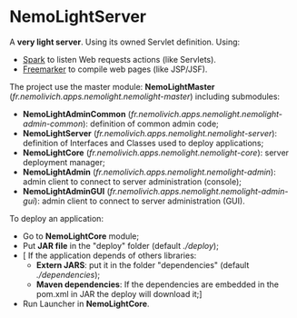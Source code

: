 NemoLightServer
===============

A **very light server**. Using its owned Servlet definition.
Using:
* <a href="http://sparkjava.com/">Spark</a> to listen Web requests actions (like Servlets).
* <a href="http://freemarker.org/">Freemarker</a> to compile web pages (like JSP/JSF).

The project use the master module: **NemoLightMaster** (_fr.nemolivich.apps.nemolight.nemolight-master_) including submodules:
* **NemoLightAdminCommon** (_fr.nemolivich.apps.nemolight.nemolight-admin-common_): definition of common admin code;
* **NemoLightServer** (_fr.nemolivich.apps.nemolight.nemolight-server_): definition of Interfaces and Classes used to deploy applications;
* **NemoLightCore** (_fr.nemolivich.apps.nemolight.nemolight-core_): server deployment manager;
* **NemoLightAdmin** (_fr.nemolivich.apps.nemolight.nemolight-admin_): admin client to connect to server administration (console);
* **NemoLightAdminGUI** (_fr.nemolivich.apps.nemolight.nemolight-admin-gui_): admin client to connect to server administration (GUI).

To deploy an application:
* Go to **NemoLightCore** module;
* Put **JAR file** in the "deploy" folder (default _./deploy_);
* [ If the application depends of others libraries:
	- **Extern JARS**: put it in the folder "dependencies" (default _./dependencies_);
	- **Maven dependencies**: If the dependencies are embedded in the pom.xml in JAR the deploy will download it;]
* Run Launcher in **NemoLightCore**.
